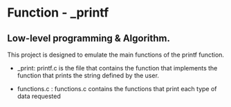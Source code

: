#  Function - _printf
 ## Low-level programming & Algorithm.

This project is designed to emulate the main functions of the printf function.

- _print: printf.c is the file that contains the function that implements the function that prints the string defined by the user.

- functions.c : functions.c contains the functions that print each type of data requested
